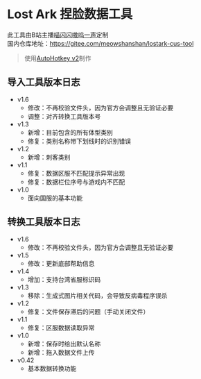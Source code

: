 # Lost Ark 捏脸数据工具

此工具由B站主播[喵闪闪嗷呜一声](https://space.bilibili.com/18422589)定制  
国内仓库地址：https://gitee.com/meowshanshan/lostark-cus-tool  
> 使用[AutoHotkey v2](https://www.autohotkey.com/)制作  


## 导入工具版本日志
- v1.6
  - 修改：不再校验文件头，因为官方会调整且无验证必要
  - 调整：对齐转换工具版本号
- v1.3
  - 新增：目前包含的所有体型类别
  - 修复：类别名称带下划线时的识别错误
- v1.2
  - 新增：刺客类别
- v1.1
  - 修复：数据区服不匹配提示异常出现
  - 修复：数据栏位序号与游戏内不匹配
- v1.0
  - 面向国服的基本功能

## 转换工具版本日志
- v1.6
  - 修改：不再校验文件头，因为官方会调整且无验证必要
- v1.5
  - 修改：更新底部帮助信息
- v1.4
  - 增加：支持台湾省服标识码
- v1.3
  - 移除：生成式图片相关代码，会导致反病毒程序误杀
- v1.2
  - 修复：文件保存滞后的问题（手动关闭文件）
- v1.1
  - 修复：区服数据读取异常
- v1.0
  - 新增：保存时给出默认名称
  - 新增：拖入数据文件上传
- v0.42
  - 基本数据转换功能